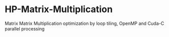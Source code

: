 # HP-Matrix-Multiplication
Matrix Matrix Multiplication optimization by loop tiling, OpenMP and Cuda-C parallel processing
